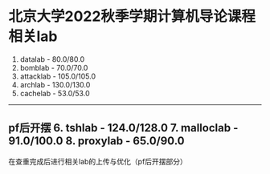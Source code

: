 # 北京大学2022秋季学期计算机导论课程相关lab
1. datalab - 80.0/80.0
2. bomblab - 70.0/70.0
3. attacklab - 105.0/105.0
4. archlab - 130.0/130.0
5. cachelab - 53.0/53.0
---
pf后开摆
6. tshlab - 124.0/128.0
7. malloclab - 91.0/100.0
8. proxylab - 65.0/90.0
---
在查重完成后进行相关lab的上传与优化（pf后开摆部分）
